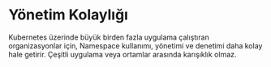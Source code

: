 # Yönetim Kolaylığı

Kubernetes üzerinde büyük birden fazla uygulama çalıştıran organizasyonlar için, Namespace kullanımı, yönetimi ve
denetimi daha kolay hale getirir. Çeşitli uygulama veya ortamlar arasında karışıklık olmaz.